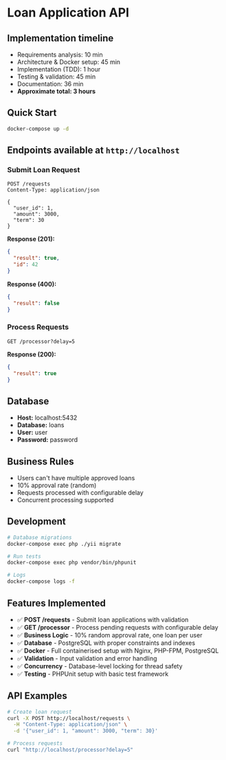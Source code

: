 # Loan Application API
## Implementation timeline

- Requirements analysis: 10 min
- Architecture & Docker setup: 45 min  
- Implementation (TDD): 1 hour
- Testing & validation: 45 min
- Documentation: 36 min
- **Approximate total: 3 hours**

## Quick Start

```bash
docker-compose up -d
```

## Endpoints available at `http://localhost`

### Submit Loan Request
```
POST /requests
Content-Type: application/json

{
  "user_id": 1,
  "amount": 3000,
  "term": 30
}
```

**Response (201):**
```json
{
  "result": true,
  "id": 42
}
```

**Response (400):**
```json
{
  "result": false
}
```

### Process Requests
```
GET /processor?delay=5
```

**Response (200):**
```json
{
  "result": true
}
```

## Database

- **Host:** localhost:5432
- **Database:** loans
- **User:** user
- **Password:** password

## Business Rules

- Users can't have multiple approved loans
- 10% approval rate (random)
- Requests processed with configurable delay
- Concurrent processing supported

## Development

```bash
# Database migrations
docker-compose exec php ./yii migrate

# Run tests
docker-compose exec php vendor/bin/phpunit

# Logs
docker-compose logs -f
```

## Features Implemented

- ✅ **POST /requests** - Submit loan applications with validation
- ✅ **GET /processor** - Process pending requests with configurable delay  
- ✅ **Business Logic** - 10% random approval rate, one loan per user
- ✅ **Database** - PostgreSQL with proper constraints and indexes
- ✅ **Docker** - Full containerised setup with Nginx, PHP-FPM, PostgreSQL
- ✅ **Validation** - Input validation and error handling
- ✅ **Concurrency** - Database-level locking for thread safety
- ✅ **Testing** - PHPUnit setup with basic test framework

## API Examples

```bash
# Create loan request
curl -X POST http://localhost/requests \
  -H "Content-Type: application/json" \
  -d '{"user_id": 1, "amount": 3000, "term": 30}'

# Process requests  
curl "http://localhost/processor?delay=5"
```
